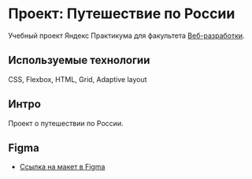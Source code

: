 # Проект: Путешествие по России
Учебный проект Яндекс Практикума для факультета [Веб-разработки](https://practicum.yandex.ru/web).

## Используемые технологии
CSS, Flexbox, HTML, Grid, Adaptive layout

## Интро
Проект о путешествии по России.

## Figma

* [Ссылка на макет в Figma](https://www.figma.com/file/5S2WSbEFL6awjVWJ0NWL8Q/Sprint-3_-Russia-_-desktop-mobile?node-id=28503%3A0)

